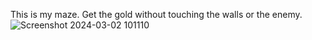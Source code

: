 This is my maze. Get the gold without touching the walls or the enemy.
![Screenshot 2024-03-02 101110](https://github.com/helloworld391/maze/assets/142097555/c4b28487-1983-43c6-b3d6-b13674550be7)
